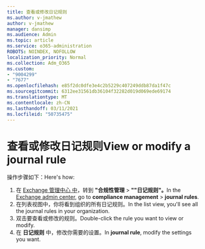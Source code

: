 ```yaml
---
title: 查看或修改日记规则
ms.author: v-jmathew
author: v-jmathew
manager: dansimp
ms.audience: Admin
ms.topic: article
ms.service: o365-administration
ROBOTS: NOINDEX, NOFOLLOW
localization_priority: Normal
ms.collection: Adm_O365
ms.custom:
- "9004299"
- "7677"
ms.openlocfilehash: e85f2dc0dfe3e4c2b5229c407249ddb87da1f47c
ms.sourcegitcommit: 6312ee31561db36104f32282d019d069ede69174
ms.translationtype: MT
ms.contentlocale: zh-CN
ms.lasthandoff: 03/11/2021
ms.locfileid: "50735475"
---
```

# <a name="view-or-modify-a-journal-rule"></a><span data-ttu-id="578f3-102">查看或修改日记规则</span><span class="sxs-lookup"><span data-stu-id="578f3-102">View or modify a journal rule</span></span>

<span data-ttu-id="578f3-103">操作步骤如下：</span><span class="sxs-lookup"><span data-stu-id="578f3-103">Here's how:</span></span>

1. <span data-ttu-id="578f3-104">在 [Exchange 管理中心 中](https://go.microsoft.com/fwlink/p/?linkid=2059104)，转到 **"合规性管理**  >  **""日记规则"。**</span><span class="sxs-lookup"><span data-stu-id="578f3-104">In the [Exchange admin center](https://go.microsoft.com/fwlink/p/?linkid=2059104), go to **compliance management** > **journal rules**.</span></span>
2. <span data-ttu-id="578f3-105">在列表视图中，你将看到组织的所有日记规则。</span><span class="sxs-lookup"><span data-stu-id="578f3-105">In the list view, you'll see all the journal rules in your organization.</span></span>
3. <span data-ttu-id="578f3-106">双击要查看或修改的规则。</span><span class="sxs-lookup"><span data-stu-id="578f3-106">Double-click the rule you want to view or modify.</span></span>
4. <span data-ttu-id="578f3-107">在 **日记规则** 中，修改你需要的设置。</span><span class="sxs-lookup"><span data-stu-id="578f3-107">In **journal rule**, modify the settings you want.</span></span>
